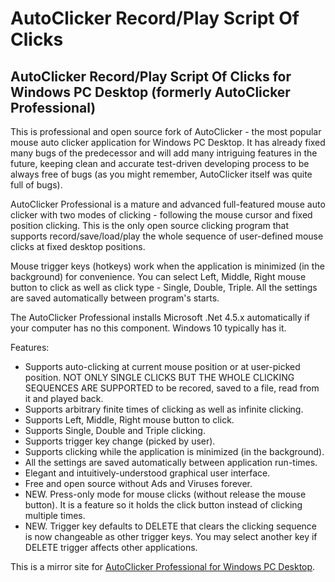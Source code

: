 # AutoClicker Record/Play Script Of Clicks

## AutoClicker Record/Play Script Of Clicks for Windows PC Desktop (formerly AutoClicker Professional)

This is professional and open source fork of AutoClicker - the most popular mouse auto clicker application for Windows PC Desktop. It has already fixed many bugs of the predecessor and will add many intriguing features in the future, keeping clean and accurate test-driven developing process to be always free of bugs (as you might remember, AutoClicker itself was quite full of bugs).

AutoClicker Professional is a mature and advanced full-featured mouse auto clicker with two modes of clicking - following the mouse cursor and fixed position clicking. This is the only open source clicking program that supports record/save/load/play the whole sequence of user-defined mouse clicks at fixed desktop positions.

Mouse trigger keys (hotkeys) work when the application is minimized (in the background) for convenience. You can select Left, Middle, Right mouse button to click as well as click type - Single, Double, Triple. All the settings are saved automatically between program's starts.

The AutoClicker Professional installs Microsoft .Net 4.5.x automatically if your computer has no this component. Windows 10 typically has it.

Features:
* Supports auto-clicking at current mouse position or at user-picked position. NOT ONLY SINGLE CLICKS BUT THE WHOLE CLICKING SEQUENCES ARE SUPPORTED to be recored, saved to a file, read from it and played back.
* Supports arbitrary finite times of clicking as well as infinite clicking.
* Supports Left, Middle, Right mouse button to click.
* Supports Single, Double and Triple clicking.
* Supports trigger key change (picked by user).
* Supports clicking while the application is minimized (in the background).
* All the settings are saved automatically between application run-times.
* Elegant and intuitively-understood graphical user interface.
* Free and open source without Ads and Viruses forever.
* NEW. Press-only mode for mouse clicks (without release the mouse button). It is a feature so it holds the click button instead of clicking multiple times.
* NEW. Trigger key defaults to DELETE that clears the clicking sequence is now changeable as other trigger keys. You may select another key if DELETE trigger affects other applications.

This is a mirror site for [AutoClicker Professional for Windows PC Desktop](https://sourceforge.net/projects/autoclicker-professional/).
